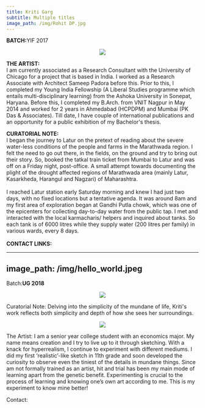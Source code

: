 ```yaml
---
title: Kriti Garg
subtitle: Multiple titles
image_path: /img/Rohit DP.jpg
---
```


<p><b>BATCH:</b>YIF 2017</p>

<p align="center">
<img src="../../img/Rohit DP.jpg"></p>

<b>THE ARTIST:</b>
<br />
I am currently associated as a Research Consultant with the University of Chicago for a project that is based in India. I worked as a Research Associate with Architect Sameep Padora before this. Prior to this, I completed my Young India Fellowship (A Liberal Studies programme which entails multi-disciplinary learning) from the Ashoka University in Sonepat, Haryana. Before this, I completed my B.Arch. from VNIT Nagpur in May 2014 and worked for 2 years in Ahmedabad (HCPDPM) and Mumbai (PK Das & Associates). Till date, I have couple of international publications and an opportunity for a public exhibition of my Bachelor's thesis.

<b>CURATORIAL NOTE:</b>
<br />
I began the journey to Latur on the pretext of reading about the severe water-less conditions of the people and farms in the Marathwada region. I felt the need to go out there, in the fields, on the ground and try to bring out their story. So, booked the tatkal train ticket from Mumbai to Latur and was off on a Friday night, post-office.  A small attempt towards documenting the plight of the drought affected regions of Marathwada area (mainly Latur, Kasarkheda, Harangul and Nagzari) of Maharashtra.
<br />
<br />
I reached Latur station early Saturday morning and knew I had just two days, with no fixed locations but a tentative agenda. It was around 8am and my first area of exploration began at Gandhi Putla chowk, which was one of the epicenters for collecting day-to-day water from the public tap. I met and interacted with the local karmacharis/ helpers and inquired about tanks. So each tank is of 6000 litres while they supply water (200 litres per family) in various wards, every 8 days. 
<br />
<br />
<b>CONTACT LINKS:</b>
<br />
<a href="https://www.facebook.com/rohit.lahoti" class="fa fa-facebook"></a>
<a href="500px.com/rohitlahoti" class="fa fa-instagram"></a>
<a href="rohitlahoti.wordpress.com" class="fa fa-wordpress"></a>
<a href="rohit.lahoti_yif17@ashoka.edu.in" class="fa fa-envelope"></a>
<a href="8087105895" class="fa fa-phone"></a>


---

image_path: /img/hello_world.jpeg
---

<p>Batch:<b>UG 2018</b></p>


<!--Title: <b>Multiple Titles</b>-->

<p align="center">
<img src="../../img/01/1.jpg"></p>

Curatorial Note:
Delving into the simplicity of the mundane of life, Kriti's work reflects both simplicity and depth of how she sees her surroundings.

<p align="center">
<img src="../../img/01/2.jpg"></p>

The Artist:
I am a senior year college student with an economics major. My name means creation and I try to live up to it through sketching. With a knack for hyperrealism, I continue to experiment with different mediums. I did my first ‘realistic’-like sketch in 11th grade and soon developed the curiosity to observe even the tiniest of the details in mundane things. 
Since am not formally trained as an artist, hit and trial has been my main mode of learning apart from the genetic benefit. Experimenting is crucial to the process of learning and knowing one’s own art according to me. This is my experiment to know mine better! 

Contact:

<a href="https://www.facebook.com/kritiartwork" class="fa fa-facebook"></a>
<a href="https://instagram.com/kriti_art" class="fa fa-instagram"></a>
<a href="https://kritiart.com" class="fa fa-wordpress"></a>
<a href="kriti.garg@ashoka.edu.in" class="fa fa-envelope"></a>
<a href="#" class="fa fa-phone"></a>




